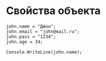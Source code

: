 # Свойства объекта

    john.name = "Джон";
    john.email = "john@mail.ru";
    john.pass = "1234";
    john.age = 34;

    Console.WriteLine(john.name);